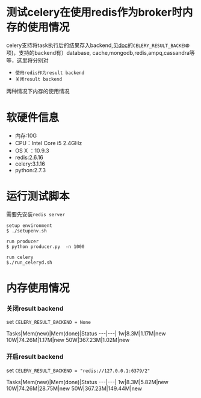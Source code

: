 测试celery在使用redis作为broker时内存的使用情况
========

celery支持将task执行后的结果存入backend,见[doc](http://celery.readthedocs.org/en/latest/configuration.html#task-result-backend-settings)的`CELERY_RESULT_BACKEND`项)，支持的backend有）database,	cache,mongodb,redis,ampq,cassandra等等，这里将分别对

* `使用redis作为result backend` 
* `关闭result backend`

两种情况下内存的使用情况

# 软硬件信息
* 内存:10G
* CPU：Intel Core i5 2.4GHz
* OS X ：10.9.3
* redis:2.6.16 
* celery:3.1.16
* python:2.7.3


# 运行测试脚本
需要先安装`redis server`

```
setup environment
$ ./setupenv.sh

run producer
$ python producer.py  -n 1000 

run celery
$./run_celeryd.sh

```

# 内存使用情况

### 关闭result backend

set `CELERY_RESULT_BACKEND = None` 

Tasks|Mem(new)|Mem(done)|Status
---|---|
1w|8.3M|1.17M|new
10W|74.26M|1.17M|new
50W|367.23M|1.02M|new

### 开启result backend

set `CELERY_RESULT_BACKEND = "redis://127.0.0.1:6379/2"` 

Tasks|Mem(new)|Mem(done)|Status
---|---|
1w|8.3M|5.82M|new
10W|74.26M|28.75M|new
50W|367.23M|149.44M|new

